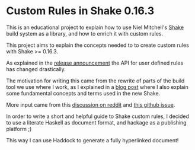 # Custom Rules in Shake 0.16.3

This is an educational project to explain how to use Niel Mitchell's
[Shake](http://shakebuild.com) build system as a library, and how to enrich it
with custom rules.

This project aims to explain the concepts needed to to create custom rules with 
Shake >= 0.16.3.

As explained in the [release announcement](https://neilmitchell.blogspot.com/2017/09/shake-016-revised-rule-definitions.html)
the API for user defined rules has changed drastically.

The motivation for writing this came from the rewrite of parts of the build tool 
we use where I work, as I explained in a [blog post](http://sheyll.blogspot.com/2018/04/shake-for-shake-users.html) where I also explain 
some fundamental concepts and terms used in the new Shake.

More input came from this [discussion on reddit](https://www.reddit.com/r/haskell/comments/8amdov/i_wrote_a_short_piece_on_three_important_concepts) and 
[this github issue](https://github.com/ndmitchell/shake/issues/574).

In order to write a short and helpful guide to Shake custom rules,
I decided to use a literate Haskell as document format, and hackage as
a publishing platform ;)

This way I can use Haddock to generate a fully hyperlinked document!

